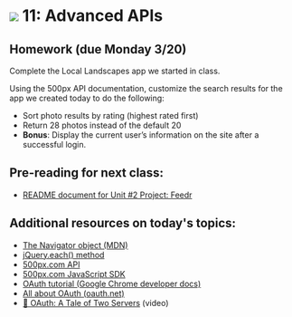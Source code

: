 # ![](https://ga-dash.s3.amazonaws.com/production/assets/logo-9f88ae6c9c3871690e33280fcf557f33.png) 11: Advanced APIs

## Homework (due Monday 3/20)

Complete the Local Landscapes app we started in class.

Using the 500px API documentation, customize the search results for the app we created today to do the following:
   - Sort photo results by rating (highest rated first)
   - Return 28 photos instead of the default 20
   - __Bonus__: Display the current user’s information on the site after a successful login. 

## Pre-reading for next class:

* [README document for Unit #2 Project: Feedr](https://github.com/svodnik/JS-Unit-2-Project-Starter-Code)

## Additional resources on today's topics:

- [The Navigator object (MDN)](https://developer.mozilla.org/en-US/docs/Web/API/Navigator)
- [jQuery.each() method](https://api.jquery.com/jQuery.each/)
- [500px.com API](https://github.com/500px/api-documentation)
- [500px.com JavaScript SDK](https://github.com/500px/500px-js-sdk)
- [OAuth tutorial (Google Chrome developer docs)](https://developer.chrome.com/extensions/tut_oauth)
- [All about OAuth (oauth.net)](https://oauth.net)
- [&#127909; OAuth: A Tale of Two Servers](https://www.youtube.com/watch?v=tFYrq3d54Dc) (video)
